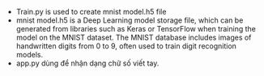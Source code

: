  - Train.py is used to create mnist model.h5 file 
 - mnist model.h5 is a Deep Learning model storage file, which can be generated from libraries such as Keras or TensorFlow when training the model on the MNIST dataset. 
 The MNIST database includes images of handwritten digits from 0 to 9, often used to train digit recognition models. 
 - app.py dùng để nhận dạng chữ số viết tay.
